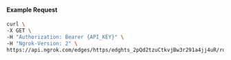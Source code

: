<!-- Code generated for API Clients. DO NOT EDIT. -->

#### Example Request

```bash
curl \
-X GET \
-H "Authorization: Bearer {API_KEY}" \
-H "Ngrok-Version: 2" \
https://api.ngrok.com/edges/https/edghts_2pQd2tzuCtkvjBw3r291a4jj4uR/routes/edghtsrt_2pQd2x1yvYIFlnNPmKKqYdFU7o2/circuit_breaker
```
